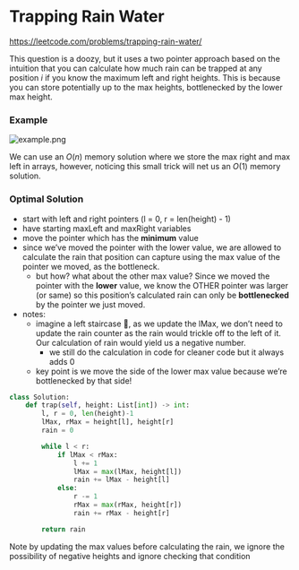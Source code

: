 # Trapping Rain Water 

https://leetcode.com/problems/trapping-rain-water/

This question is a doozy, but it uses a two pointer approach based on the intuition that you can calculate how much rain can be trapped at any position $i$ if you know the maximum left and right heights. This is because you can store potentially up to the max heights, bottlenecked by the lower max height.

### Example

![example.png](https://www.notion.so/image/https%3A%2F%2Fprod-files-secure.s3.us-west-2.amazonaws.com%2Fa97a750a-e62b-4c5e-8254-61386573f4c2%2F46fad961-4893-4848-8201-70bf5408a10c%2FScreenshot_2024-03-25_at_10.35.42_PM.png?table=block&id=be001ede-69e3-489a-b67a-4b072c5384b5&spaceId=a97a750a-e62b-4c5e-8254-61386573f4c2&width=2000&userId=9662b736-eaf6-4a2e-967f-10faf2d70a83&cache=v2)

We can use an $O(n)$ memory solution where we store the max right and max left in arrays, however, noticing this small trick will net us an $O(1)$ memory solution.

### Optimal Solution

- start with left and right pointers (l = 0, r = len(height) - 1)
- have starting maxLeft and maxRight variables
- move the pointer which has the **minimum** value
- since we’ve moved the pointer with the lower value, we are allowed to calculate the rain that position can capture using the max value of the pointer we moved, as the bottleneck.
  - but how? what about the other max value? Since we moved the pointer with the **lower** value, we know the OTHER pointer was larger (or same) so this position’s calculated rain can only be **bottlenecked** by the pointer we just moved.
- notes:
  - imagine a left staircase 📶, as we update the lMax, we don’t need to update the rain counter as the rain would trickle off to the left of it. Our calculation of rain would yield us a negative number.
    - we still do the calculation in code for cleaner code but it always adds 0
  - key point is we move the side of the lower max value because we’re bottlenecked by that side!

```python
class Solution:
    def trap(self, height: List[int]) -> int:
        l, r = 0, len(height)-1
        lMax, rMax = height[l], height[r]
        rain = 0

        while l < r:
            if lMax < rMax:
                l += 1
                lMax = max(lMax, height[l])
                rain += lMax - height[l]
            else:
                r -= 1
                rMax = max(rMax, height[r])
                rain += rMax - height[r]

        return rain
```

Note by updating the max values before calculating the rain, we ignore the possibility of negative heights and ignore checking that condition
